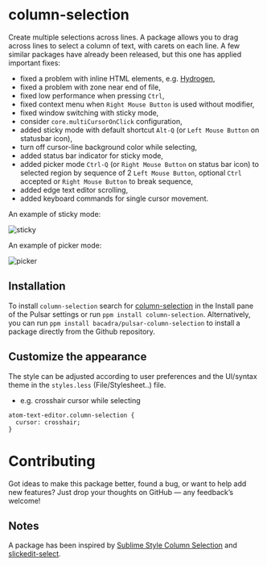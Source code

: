 # column-selection

Create multiple selections across lines. A package allows you to drag across lines to select a column of text, with carets on each line. A few similar packages have already been released, but this one has applied important fixes:

- fixed a problem with inline HTML elements, e.g. [Hydrogen](https://github.com/nteract/hydrogen),
- fixed a problem with zone near end of file,
- fixed low performance when pressing `Ctrl`,
- fixed context menu when `Right Mouse Button` is used without modifier,
- fixed window switching with sticky mode,
- consider `core.multiCursorOnClick` configuration,
- added sticky mode with default shortcut `Alt-Q` (or `Left Mouse Button` on statusbar icon),
- turn off cursor-line background color while selecting,
- added status bar indicator for sticky mode,
- added picker mode `Ctrl-Q` (or `Right Mouse Button` on status bar icon) to selected region by sequence of 2 `Left Mouse Button`, optional `Ctrl` accepted or `Right Mouse Button` to break sequence,
- added edge text editor scrolling,
- added keyboard commands for single cursor movement.

An example of sticky mode:

![sticky](https://github.com/bacadra/pulsar-column-selection/blob/master/assets/sticky.gif?raw=true)

An example of picker mode:

![picker](https://github.com/bacadra/pulsar-column-selection/blob/master/assets/picker.gif?raw=true)

## Installation

To install `column-selection` search for [column-selection](https://web.pulsar-edit.dev/packages/column-selection) in the Install pane of the Pulsar settings or run `ppm install column-selection`. Alternatively, you can run `ppm install bacadra/pulsar-column-selection` to install a package directly from the Github repository.

## Customize the appearance

The style can be adjusted according to user preferences and the UI/syntax theme in the `styles.less` (File/Stylesheet..) file.

- e.g. crosshair cursor while selecting

```less
atom-text-editor.column-selection {
  cursor: crosshair;
}
```

# Contributing

Got ideas to make this package better, found a bug, or want to help add new features? Just drop your thoughts on GitHub — any feedback’s welcome!

## Notes

A package has been inspired by [Sublime Style Column Selection](https://github.com/bigfive/atom-sublime-select) and [slickedit-select](https://github.com/virtualthoughts/slickedit-select).
